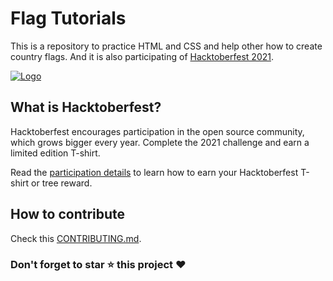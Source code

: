 # Flag Tutorials

This is a repository to practice HTML and CSS and help other how to create country flags. And it is also participating of [Hacktoberfest 2021](https://hacktoberfest.digitalocean.com/).

[![Logo](https://hacktoberfest.digitalocean.com/_nuxt/img/logo-hacktoberfest-full.f42e3b1.svg)](https://hacktoberfest.digitalocean.com/)

## What is Hacktoberfest?

Hacktoberfest encourages participation in the open source community, which grows bigger every year. Complete the 2021 challenge and earn a limited edition T-shirt.

Read the [participation details](https://hacktoberfest.digitalocean.com/) to learn how to earn your Hacktoberfest T-shirt or tree reward.

## How to contribute

Check this [CONTRIBUTING.md](https://github.com/GPrince00/draw/blob/main/CONTRIBUTING.md).

### Don't forget to star :star: this project :heart:
